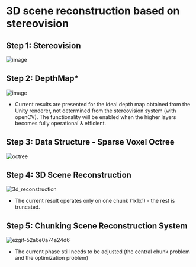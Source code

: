 # 3D scene reconstruction based on stereovision
## Step 1: Stereovision
![image](https://github.com/user-attachments/assets/ecfd491c-b0e6-4ae7-95f9-03901d1cc062)


## Step 2: DepthMap*
![image](https://github.com/user-attachments/assets/a5899b8e-c8ba-48d4-b140-6f0b52bb0d48)
* Current results are presented for the ideal depth map obtained from the Unity renderer, not determined from the stereovision system (with openCV). 
The functionality will be enabled when the higher layers becomes fully operational & efficient. 


## Step 3: Data Structure - Sparse Voxel Octree
![octree](https://github.com/user-attachments/assets/668a73ad-e7b8-445b-9fa8-c22b69892ff5)


## Step 4: 3D Scene Reconstruction
![3d_reconstruction](https://github.com/user-attachments/assets/f7198e6c-7c56-439f-b1c0-57baae892e46)
* The current result operates only on one chunk (1x1x1) - the rest is truncated. 

## Step 5: Chunking Scene Reconstruction System
![ezgif-52a6e0a74a24d6](https://github.com/user-attachments/assets/5f08780c-bbda-4bc4-bcf9-fe92528fa6ac)
* The current phase still needs to be adjusted (the central chunk problem and the optimization problem)
